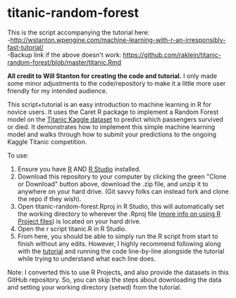 # titanic-random-forest
This is the script accompanying the tutorial here:  
-http://wstanton.wpengine.com/machine-learning-with-r-an-irresponsibly-fast-tutorial/  
-Backup link if the above doesn't work: https://github.com/raklein/titanic-random-forest/blob/master/titanic.Rmd

**All credit to Will Stanton for creating the code and tutorial.** I only made some minor adjustments to the code/repository to make it a little more user friendly for my intended audience.

This script+tutorial is an easy introduction to machine learning in R for novice users. It uses the Caret R package to implement a Random Forest model on the [Titanic Kaggle dataset](https://www.kaggle.com/c/titanic/data) to predict which passengers survived or died. It demonstrates how to implement this simple machine learning model and walks through how to submit your predictions to the ongoing Kaggle Titanic competition.

To use:
1. Ensure you have [R](https://cran.r-project.org/) AND [R Studio](https://www.rstudio.com/products/rstudio/download/#download) installed.
2. Download this repository to your computer by clicking the green "Clone or Download" button above, download the .zip file, and unzip it to anywhere on your hard drive. (Git savvy folks can instead fork and clone the repo if they wish).
3. Open titanic-random-forest.Rproj in R Studio, this will automatically set the working directory to wherever the .Rproj file ([more info on using R Project files](https://support.rstudio.com/hc/en-us/articles/200526207-Using-Projects)) is located on your hard drive.
4. Open the r script titanic.R in R Studio.
5. From here, you should be able to simply run the R script from start to finish without any edits. However, I highly recommend following along with the [tutorial](https://will-stanton.com/2015/03/08/machine-learning-with-r-an-irresponsibly-fast-tutorial/) and running the code line-by-line alongside the tutorial while trying to understand what each line does.

Note: I converted this to use R Projects, and also provide the datasets in this GitHub repository. So, you can skip the steps about downloading the data and setting your working directory (setwd) from the tutorial.
